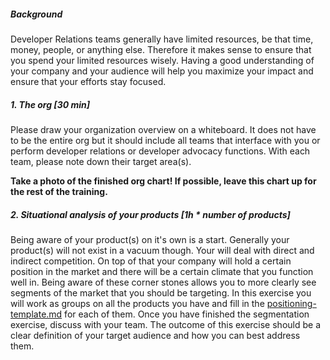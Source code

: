 ##### Background

Developer Relations teams generally have limited resources, be that time, money, people, or anything else. Therefore it makes sense to ensure that you spend your limited resources wisely. Having a good understanding of your company and your audience will help you maximize your impact and ensure that your efforts stay focused. 

##### 1. The org [30 min]
Please draw your organization overview on a whiteboard. It does not have to be the entire org but it should include all teams that interface with you or perform developer relations or developer advocacy functions. With each team, please note down their target area(s).

**Take a photo of the finished org chart! If possible, leave this chart up for the rest of the training.**

##### 2. Situational analysis of your products [1h * number of products]
Being aware of your product(s) on it's own is a start. Generally your product(s) will not exist in a vacuum though. Your will deal with direct and indirect competition. On top of that your company will hold a certain position in the market and there will be a certain climate that you function well in. Being aware of these corner stones allows you to more clearly see segments of the market that you should be targeting. In this exercise you will work as groups on all the products you have and fill in the [positioning-template.md](positioning-template.md) for each of them. Once you have finished the segmentation exercise, discuss with your team. The outcome of this exercise should be a clear definition of your target audience and how you can best address them.
